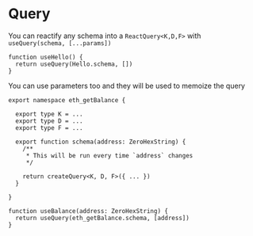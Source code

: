 # Query

You can reactify any schema into a `ReactQuery<K,D,F>` with `useQuery(schema, [...params])`

```tsx
function useHello() {
  return useQuery(Hello.schema, [])
}
```

You can use parameters too and they will be used to memoize the query

```tsx
export namespace eth_getBalance {

  export type K = ...
  export type D = ...
  export type F = ...

  export function schema(address: ZeroHexString) {
    /**
     * This will be run every time `address` changes
     */
    
    return createQuery<K, D, F>({ ... })
  }

}

function useBalance(address: ZeroHexString) {
  return useQuery(eth_getBalance.schema, [address])
}
```

